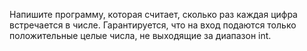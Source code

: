Напишите программу, которая считает, сколько раз каждая цифра встречается в числе. 
Гарантируется, что на вход подаются только положительные целые числа, не выходящие за диапазон int.